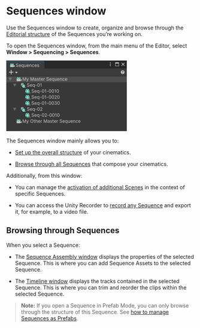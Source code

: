 # Sequences window

Use the Sequences window to create, organize and browse through the [Editorial structure](concepts.md#editorial) of the Sequences you’re working on.

To open the Sequences window, from the main menu of the Editor, select **Window > Sequencing > Sequences**.

![](images/sequences-window.png)

The Sequences window mainly allows you to:

* [Set up the overall structure](create-and-manage-sequences.md#creating-a-sequence) of your cinematics.

* [Browse through all Sequences](#browsing-through-sequences) that compose your cinematics.

Additionally, from this window:

* You can manage the [activation of additional Scenes](scene-management.md#setting-up-scene-activation-in-a-sequence) in the context of specific Sequences.

* You can access the Unity Recorder to [record any Sequence](export.md#recording-a-sequence) and export it, for example, to a video file.

## Browsing through Sequences

When you select a Sequence:

* The [Sequence Assembly window](sequence-assembly-window.md) displays the properties of the selected Sequence. This is where you can add Sequence Assets to the selected Sequence.

* The [Timeline window](timeline-window.md) displays the tracks contained in the selected Sequence. This is where you can trim and reorder the clips within the selected Sequence.

>**Note:** If you open a Sequence in Prefab Mode, you can only browse through the structure of this Sequence. See [how to manage Sequences as Prefabs](sequences-as-prefabs.md).

